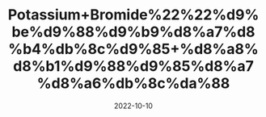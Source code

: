 ---
title: 'Potassium+Bromide%22%22%d9%be%d9%88%d9%b9%d8%a7%d8%b4%db%8c%d9%85+%d8%a8%d8%b1%d9%88%d9%85%d8%a7%d8%a6%db%8c%da%88'
date: '2022-10-10' 
metatag: '' 
inventory: '0' 
draft: false 
# meta description 
shortDescripton: 'Potassium+bromide+works+by%ef%bf%bddecreasing+seizure+activity+within+the+central+nervous+system.'
description: 'Chemical'
longdescription: ''
featured: True
# product Price
price: '50.0'
# Product Short Description
shortDescription: 'Potassium+bromide+works+by%ef%bf%bddecreasing+seizure+activity+within+the+central+nervous+system.'
productID: '239F921D-1F25-ED11-9968-005056B3A416'
type: 'products'
category: 'Chemical' 
thumnailproduct: 'https://eraconnect.blob.core.windows.net/product-images/aminsaddiquidawakhana/239F921D-1F25-ED11-9968-005056B3A416.webp' 
images:
  - image: 'https://eraconnect.blob.core.windows.net/product-images/aminsaddiquidawakhana/239F921D-1F25-ED11-9968-005056B3A416.webp'  
Variants:
---